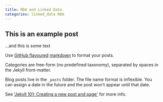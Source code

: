 ```yaml
---
title: RDA and Linked Data
categories: linked_data RDA
---
```


This is an example post
-----------------------
...and this is some text

Use [GitHub flavoured](https://help.github.com/categories/writing-on-github/) [markdown](http://daringfireball.net/projects/markdown/basics) to format your posts. 


Categories are free-form (no predefined taxonomy), separated by spaces in the Jekyll front-matter.

Blog posts live in the ```_posts``` folder. The file name format is inflexible. You can assign a date in the future and the post won't appear until that date.

See ['Jekyll 101: Creating a new post and page'](https://michaelsoolee.com/jekyll-post-page/) for more info.

